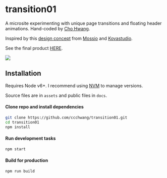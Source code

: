# transition01

A microsite experimenting with unique page transitions and floating header animations. Hand-coded by [Cho Hwang](https://chohwang.com).

Inspired by this [design concept](https://dribbble.com/shots/3059607-Mossio-Concept) from [Mossio](https://mossio.co/) and [Kovastudio](http://kovastudio.com/).

See the final product [HERE](https://ccchwang.github.io/transition01/).

![](https://i.ibb.co/dbNpMVc/Screen-Shot-2019-03-26-at-5-05-09-PM.png)

## Installation
Requires Node v6+. I recommend using [NVM](https://github.com/creationix/nvm) to manage versions.

Source files are in `assets` and public files in `docs`.

#### Clone repo and install dependencies
```bash
git clone https://github.com/ccchwang/transition01.git
cd transition01
npm install
```

#### Run development tasks
```bash
npm start
```

#### Build for production
```bash
npm run build
```
